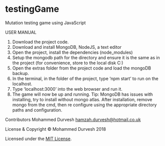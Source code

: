 # testingGame
Mutation testing game using JavaScript

USER MANUAL
1.	Download the project code.
2.	Download and install MongoDB, NodeJS, a text editor
3.	Open the project, install the dependencies (node_modules)
4.	Setup the mongodb path for the directory and ensure it is the same  as in the project (for convenience, store to the local disk C:)
5.	Open the extras folder from the project code and load the mongoDB backup.
6.	In the terminal, in the folder of the project, type ‘npm start’ to run on the localhost.
7.	Type ‘localhost:3000’ into the web browser and run it.
8.	The game will now be up and running.
Tip: MongoDB has issues with installing, try to install without mongo atlas. After installation, remove mongo from the cmd, then re configure using the appropriate directory paths and configuration.

Contributors
Mohammed Durvesh <hamzah.durvesh@hotmail.co.uk>

License & Copyright
© Mohammed Durvesh 2018

Licensed under the [MIT License](LICENSE).
